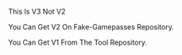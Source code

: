 This Is V3 Not V2

You Can Get V2 On Fake-Gamepasses Repository.

You Can Get V1 From The Tool Repository.
